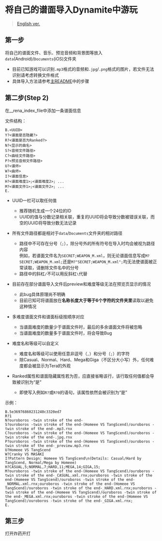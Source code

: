 # 将自己的谱面导入Dynamite中游玩

> [English ver.](./Custom_Import_Tutorial_EN.md)

## 第一步

将自己的谱面文件、音乐、预览音频和背景图等放入`data`(Android)/`Documents`(iOS)文件夹
* 目前已知游戏可以识别`.mp3`格式的音频和`.jpg`/`.png`格式的图片，若文件无法识别请考虑转换文件格式
* 具体导入方法请参考[主README](./README.md)中的步骤

## 第二步(Step 2)

在__rena_index_file中添加一条谱面信息

文件结构：
```
B.<UUID>
Y?<谱面是否隐藏?>
R?<谱面是否为Ranked?>
N?<显示的曲名>
S?<音频文件路径>
C?<曲绘文件路径>
P?<预览音频文件路径>
U?<谱师>
W?<曲师>
I?<谱面信息>
H?<谱面难度1>;<谱面难度2>; ...
M?<谱面文件1>;<谱面文件2>; ...
E.
```
* UUID一栏可以取任何值
  * 推荐随机生成一个24位的ID
  * UUID的值与分数记录相关联，重复的UUID将会导致分数被错误关联，而空的UUID将导致分数无法记录
* 所有文件路径都是相对于`data`/`Documents`文件夹的相对路径
  * 路径中不可存在分号（`;`），除分号外的所有符号在导入时均会被视为路径内容</br>
    例如，若谱面文件名为`SECRET;WEAPON_M.xml`，则无论谱面信息写成`M?SECRET;WEAPON_M.xml;`还是`M?"SECRET;WEAPON_M.xml";`均无法使谱面被正常读取，请删除文件名中的分号
  * 路径中的斜杠`/`不可以用反斜杠`\`代替

* 目前存在部分谱面导入文件后preview和难度等级无法在预览页显示的情况
  * 此bug具体原理尚不明确
  * 目前已知可将谱面放在**名称长度大于等于6个字符的文件夹里**读取以避免这种情况

* 多难度谱面文件和谱面标级按顺序对应
  * 当谱面难度的数量少于谱面文件时，最后的多余谱面文件将被忽略
  * 当谱面难度的数量多于谱面文件时，将会导致Bug

* 难度名和等级可以自定义
  * 难度名和等级可以使用任意非逗号（`,`）和分号（`;`）的字符
  * 除Casual、Normal、Hard、Mega和Giga（不区分大小写）外，任何难度都会被显示为Tera的外观

* Ranked属性和谱面隐藏属性若为否，应直接省略该行，该行取任何值都会导致被识别为“是”
  * 即使写入例如`R?`或`R?0`的语句，该属性依然会被识别为“是”

示例：
```
B.5e36976860231240c3320ed7
R?1
N?ouroboros -twin stroke of the end-
S?ouroboros -twin stroke of the end-(Homeee VS TangScend)/ouroboros -twin stroke of the end-.mp3.rnx
C?ouroboros -twin stroke of the end-(Homeee VS TangScend)/ouroboros -twin stroke of the end-.jpg.rnx
P?ouroboros -twin stroke of the end-(Homeee VS TangScend)/ouroboros -twin stroke of the end-_preview.mp3.rnx
U?Homeee VS TangScend
W?Cranky VS MASAKI
I?Pattern Design: Homeee VS TangScend\n(Details: Casual/Hard by TangScend, Normal/Mega by Homeee)
H?CASUAL,5;NORMAL,7;HARD,11;MEGA,14;GIGA,15;
M?ouroboros -twin stroke of the end-(Homeee VS TangScend)/ouroboros -twin stroke of the end-_CASUAL.xml.rnx;ouroboros -twin stroke of the end-(Homeee VS TangScend)/ouroboros -twin stroke of the end-_NORMAL.xml.rnx;ouroboros -twin stroke of the end-(Homeee VS TangScend)/ouroboros -twin stroke of the end-_HARD.xml.rnx;ouroboros -twin stroke of the end-(Homeee VS TangScend)/ouroboros -twin stroke of the end-_MEGA.xml.rnx;ouroboros -twin stroke of the end-(Homeee VS TangScend)/ouroboros -twin stroke of the end-_GIGA.xml.rnx;
E.
```

## 第三步

打开炸药开打